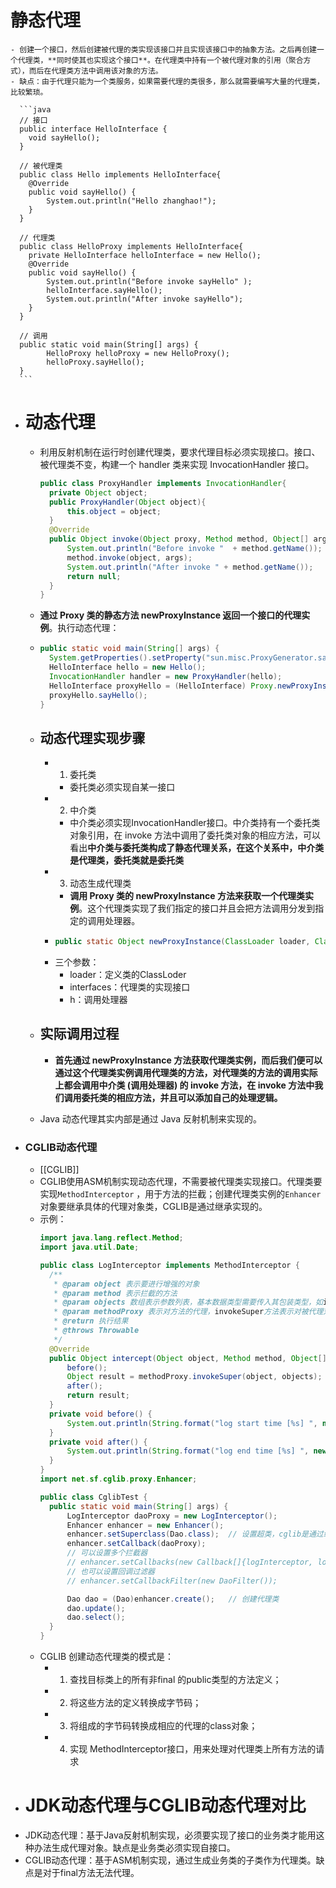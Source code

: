 # 静态代理
	- 创建一个接口，然后创建被代理的类实现该接口并且实现该接口中的抽象方法。之后再创建一个代理类，**同时使其也实现这个接口**。在代理类中持有一个被代理对象的引用（聚合方式），而后在代理类方法中调用该对象的方法。
	- 缺点：由于代理只能为一个类服务，如果需要代理的类很多，那么就需要编写大量的代理类，比较繁琐。
	  
	  ```java
	  // 接口
	  public interface HelloInterface {
	    void sayHello();
	  }
	  
	  // 被代理类
	  public class Hello implements HelloInterface{
	    @Override
	    public void sayHello() {
	        System.out.println("Hello zhanghao!");
	    }
	  }
	  
	  // 代理类
	  public class HelloProxy implements HelloInterface{
	    private HelloInterface helloInterface = new Hello();
	    @Override
	    public void sayHello() {
	        System.out.println("Before invoke sayHello" );
	        helloInterface.sayHello();
	        System.out.println("After invoke sayHello");
	    }
	  }
	  
	  // 调用
	  public static void main(String[] args) {
	        HelloProxy helloProxy = new HelloProxy();
	        helloProxy.sayHello();
	  }
	  ```
- # 动态代理
	- 利用反射机制在运行时创建代理类，要求代理目标必须实现接口。接口、被代理类不变，构建一个 handler 类来实现 InvocationHandler 接口。
	  
	  ```java
	  public class ProxyHandler implements InvocationHandler{
	    private Object object;
	    public ProxyHandler(Object object){
	        this.object = object;
	    }
	    @Override
	    public Object invoke(Object proxy, Method method, Object[] args) throws Throwable {
	        System.out.println("Before invoke "  + method.getName());
	        method.invoke(object, args);
	        System.out.println("After invoke " + method.getName());
	        return null;
	    }
	  }
	  ```
	- **通过 Proxy 类的静态方法 newProxyInstance 返回一个接口的代理实例**。执行动态代理：
	- ```java
	  public static void main(String[] args) {     
	  	System.getProperties().setProperty("sun.misc.ProxyGenerator.saveGeneratedFiles", "true");
	  	HelloInterface hello = new Hello();
	  	InvocationHandler handler = new ProxyHandler(hello);
	  	HelloInterface proxyHello = (HelloInterface) Proxy.newProxyInstance(hello.getClass().getClassLoader(), hello.getClass().getInterfaces(), handler);
	  	proxyHello.sayHello();
	  }
	  ```
	- ## 动态代理实现步骤
		- 1. 委托类
			- 委托类必须实现自某一接口
		- 2. 中介类
			- 中介类必须实现InvocationHandler接口。中介类持有一个委托类对象引用，在 invoke 方法中调用了委托类对象的相应方法，可以看出**中介类与委托类构成了静态代理关系，在这个关系中，中介类是代理类，委托类就是委托类**
		- 3. 动态生成代理类
			- **调用 Proxy 类的 newProxyInstance 方法来获取一个代理类实例**。这个代理类实现了我们指定的接口并且会把方法调用分发到指定的调用处理器。
		- ```java
		  public static Object newProxyInstance(ClassLoader loader, Class<?>[] interfaces, InvocationHandler h) throws IllegalArgumentException
		  ```
		- 三个参数：
			- loader：定义类的ClassLoder
			- interfaces：代理类的实现接口
			- h：调用处理器
	- ## 实际调用过程
		- **首先通过 newProxyInstance 方法获取代理类实例，而后我们便可以通过这个代理类实例调用代理类的方法，对代理类的方法的调用实际上都会调用中介类 (调用处理器) 的 invoke 方法，在 invoke 方法中我们调用委托类的相应方法，并且可以添加自己的处理逻辑。**
	- Java 动态代理其实内部是通过 Java 反射机制来实现的。
- ### CGLIB动态代理
	- [[CGLIB]]
	- CGLIB使用ASM机制实现动态代理，不需要被代理类实现接口。代理类要实现`MethodInterceptor` ，用于方法的拦截；创建代理类实例的`Enhancer` 对象要继承具体的代理对象类，CGLIB是通过继承实现的。
	- 示例：
	  ```java
	  import java.lang.reflect.Method;
	  import java.util.Date;
	  
	  public class LogInterceptor implements MethodInterceptor {
	    /**
	     * @param object 表示要进行增强的对象
	     * @param method 表示拦截的方法
	     * @param objects 数组表示参数列表，基本数据类型需要传入其包装类型，如int-->Integer、long-Long、double-->Double
	     * @param methodProxy 表示对方法的代理，invokeSuper方法表示对被代理对象方法的调用
	     * @return 执行结果
	     * @throws Throwable
	     */
	    @Override
	    public Object intercept(Object object, Method method, Object[] objects, MethodProxy methodProxy) throws Throwable {
	        before();
	        Object result = methodProxy.invokeSuper(object, objects);   // 注意这里是调用 invokeSuper 而不是 invoke，否则死循环，methodProxy.invokesuper执行的是原始类的方法，method.invoke执行的是子类的方法
	        after();
	        return result;
	    }
	    private void before() {
	        System.out.println(String.format("log start time [%s] ", new Date()));
	    }
	    private void after() {
	        System.out.println(String.format("log end time [%s] ", new Date()));
	    }
	  }
	  import net.sf.cglib.proxy.Enhancer;
	  
	  public class CglibTest {
	    public static void main(String[] args) {
	        LogInterceptor daoProxy = new LogInterceptor(); 
	        Enhancer enhancer = new Enhancer();
	        enhancer.setSuperclass(Dao.class);  // 设置超类，cglib是通过继承来实现的
	        enhancer.setCallback(daoProxy);
	        // 可以设置多个拦截器  
	        // enhancer.setCallbacks(new Callback[]{logInterceptor, logInterceptor2, NoOp.INSTANCE});
	        // 也可以设置回调过滤器
	        // enhancer.setCallbackFilter(new DaoFilter());
	  
	        Dao dao = (Dao)enhancer.create();   // 创建代理类
	        dao.update();
	        dao.select();
	    }
	  }
	  ```
	- CGLIB 创建动态代理类的模式是：
		- 1. 查找目标类上的所有非final 的public类型的方法定义；
		- 2. 将这些方法的定义转换成字节码；
		- 3. 将组成的字节码转换成相应的代理的class对象；
		- 4. 实现 MethodInterceptor接口，用来处理对代理类上所有方法的请求
- # JDK动态代理与CGLIB动态代理对比
- JDK动态代理：基于Java反射机制实现，必须要实现了接口的业务类才能用这种办法生成代理对象。缺点是业务类必须实现自接口。
- CGLIB动态代理：基于ASM机制实现，通过生成业务类的子类作为代理类。缺点是对于final方法无法代理。